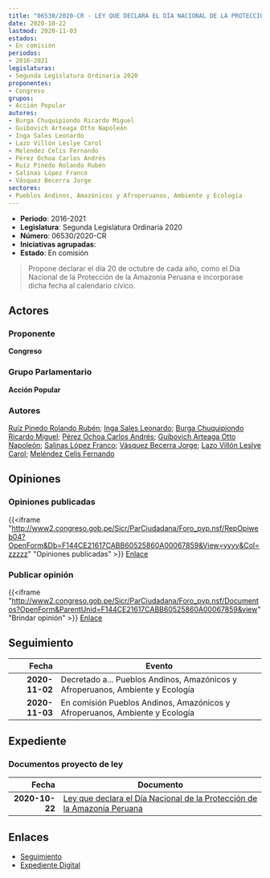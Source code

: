 ```yaml
---
title: "06530/2020-CR - LEY QUE DECLARA EL DÍA NACIONAL DE LA PROTECCIÓN DE LA AMAZONÍA PERUANA"
date: 2020-10-22
lastmod: 2020-11-03
estados:
- En comisión
periodos:
- 2016-2021
legislaturas:
- Segunda Legislatura Ordinaria 2020
proponentes:
- Congreso
grupos:
- Acción Popular
autores:
- Burga Chuquipiondo Ricardo Miguel
- Guibovich Arteaga Otto Napoleón
- Inga Sales Leonardo
- Lazo Villón Leslye Carol
- Meléndez Celis Fernando
- Pérez Ochoa Carlos Andrés
- Ruíz Pinedo Rolando Rubén
- Salinas López Franco
- Vásquez Becerra Jorge
sectores:
- Pueblos Andinos, Amazónicos y Afroperuanos, Ambiente y Ecología
---
```

- **Periodo**: 2016-2021
- **Legislatura**: Segunda Legislatura Ordinaria 2020
- **Número**: 06530/2020-CR
- **Iniciativas agrupadas**: 
- **Estado**: En comisión

> Propone declarar el día 20 de octubre de cada año, como el Día Nacional de la Protección de la Amazonía Peruana e incorporase dicha fecha al calendario cívico.


## Actores

### Proponente

**Congreso**

### Grupo Parlamentario

**Acción Popular**

### Autores

[Ruíz Pinedo Rolando Rubén](mailto:mailto:rruiz@congreso.gob.pe); [Inga Sales Leonardo](mailto:mailto:lingas@congreso.gob.pe); [Burga Chuquipiondo Ricardo Miguel](mailto:mailto:rburga@congreso.gob.pe); [Pérez Ochoa Carlos Andrés](mailto:mailto:cperezo@congreso.gob.pe); [Guibovich Arteaga Otto Napoleón](mailto:mailto:oguibovich@congreso.gob.pe); [Salinas López Franco](mailto:mailto:fsalinas@congreso.gob.pe); [Vásquez Becerra Jorge](mailto:mailto:jvasquezb@congreso.gob.pe); [Lazo Villón Leslye Carol](mailto:mailto:llazo@congreso.gob.pe); [Meléndez Celis Fernando](mailto:mailto:fmelendez@congreso.gob.pe)

## Opiniones

### Opiniones publicadas

{{<iframe "http://www2.congreso.gob.pe/Sicr/ParCiudadana/Foro_pvp.nsf/RepOpiweb04?OpenForm&Db=F144CE21617CABB60525860A00067859&View=yyyy&Col=zzzzz" "Opiniones publicadas" >}}
[Enlace](http://www2.congreso.gob.pe/Sicr/ParCiudadana/Foro_pvp.nsf/RepOpiweb04?OpenForm&Db=F144CE21617CABB60525860A00067859&View=yyyy&Col=zzzzz)

### Publicar opinión

{{<iframe "http://www2.congreso.gob.pe/Sicr/ParCiudadana/Foro_pvp.nsf/Documentos?OpenForm&ParentUnid=F144CE21617CABB60525860A00067859&view" "Brindar opinión" >}}
[Enlace](http://www2.congreso.gob.pe/Sicr/ParCiudadana/Foro_pvp.nsf/Documentos?OpenForm&ParentUnid=F144CE21617CABB60525860A00067859&view)


## Seguimiento

| Fecha | Evento |
|------:|--------|
| **2020-11-02** | Decretado a... Pueblos Andinos, Amazónicos y Afroperuanos, Ambiente y Ecología |
| **2020-11-03** | En comisión Pueblos Andinos, Amazónicos y Afroperuanos, Ambiente y Ecología |

## Expediente

### Documentos proyecto de ley

| Fecha | Documento |
|------:|-----------|
| **2020-10-22** | [Ley que declara el Día Nacional de la Protección de la Amazonía Peruana](http://www.leyes.congreso.gob.pe/Documentos/2016_2021/Proyectos_de_Ley_y_de_Resoluciones_Legislativas/PL06530-20201022.pdf) |

## Enlaces

- [Seguimiento](http://www2.congreso.gob.pe/Sicr/TraDocEstProc/CLProLey2016.nsf/f7fff46988ca05b1052578e100829cc7/02a71ff321f45999052586090082d11f?OpenDocument)
- [Expediente Digital](http://www2.congreso.gob.pe/Sicr/TraDocEstProc/Expvirt_2011.nsf/visbusqptramdoc1621/06530?opendocument)

